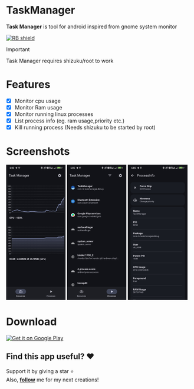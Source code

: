# TaskManager
**Task Manager** is tool for android inspired from gnome system monitor

[<img src="https://shields.rbtlog.dev/simple/com.rk.taskmanager" alt="RB shield">](https://shields.rbtlog.dev/com.rk.taskmanager)

> [!IMPORTANT]
Task Manager requires shizuku/root to work

# Features
- [x] Monitor cpu usage
- [x] Monitor Ram usage
- [x] Monitor running linux processes
- [x] List process info (eg. ram usage,priority etc.)
- [x] Kill running process (Needs shizuku to be started by root)

# Screenshots
<div>
<img src="fastlane/metadata/android/en-US/images/phoneScreenshots/01.jpg" width="32%" />
  <img src="fastlane/metadata/android/en-US/images/phoneScreenshots/02.jpg" width="32%" />
    <img src="fastlane/metadata/android/en-US/images/phoneScreenshots/03.jpg" width="32%" />
</div>

# Download

[<img src="https://play.google.com/intl/en_us/badges/images/generic/en-play-badge.png" alt="Get it on Google Play" height="60">](https://play.google.com/store/apps/details?id=com.rk.taskmanager)

## Find this app useful? :heart:
Support it by giving a star :star: <br>
Also, **__[follow](https://github.com/Rohitkushvaha01)__** me for my next creations!

